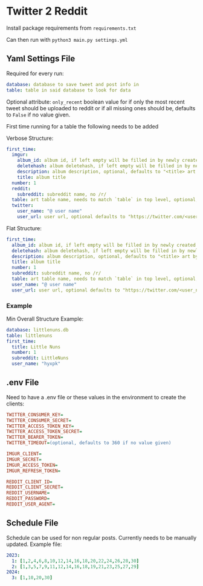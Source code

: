 # Twitter 2 Reddit
Install package requirements from `requirements.txt`

Can then run with `python3 main.py settings.yml`

## Yaml Settings File
Required for every run:
``` yaml
database: database to save tweet and post info in
table: table in said database to look for data
```
Optional attribute: `only_recent` boolean value for if only the most recent tweet should be uploaded
to reddit or if all missing ones should be, defaults to `False` if no value given.

First time running for a table the following needs to be added

Verbose Structure:
``` yaml
first_time:
  imgur:
    album_id: album id, if left empty will be filled in by newly created album
    deletehash: album deletehash, if left empty will be filled in by newly created album
    description: album description, optional, defaults to "<title> art by @<user_name> - <user_url>"
    title: album title
  number: 1
  reddit:
    subreddit: subreddit name, no /r/
  table: art table name, needs to match `table` in top level, optional, defaults to top level table name
  twitter:
    user_name: "@ user name"
    user_url: user url, optional defaults to "https://twitter.com/<user_name>"
```
Flat Structure:
``` yaml
first_time:
  album_id: album id, if left empty will be filled in by newly created album
  deletehash: album deletehash, if left empty will be filled in by newly created album
  description: album description, optional, defaults to "<title> art by @<user_name> - <user_url>"
  title: album title
  number: 1
  subreddit: subreddit name, no /r/
  table: art table name, needs to match `table` in top level, optional, defaults to top level table name
  user_name: "@ user name"
  user_url: user url, optional defaults to "https://twitter.com/<user_name>"
```

### Example
Min Overall Structure Example:
``` yaml
database: littlenuns.db
table: littlenuns
first_time:
  title: Little Nuns
  number: 1
  subreddit: LittleNuns
  user_name: "hyxpk"
```

## .env File
Need to have a .env file or these values in the environment to create the clients:
``` ini
TWITTER_CONSUMER_KEY=
TWITTER_CONSUMER_SECRET=
TWITTER_ACCESS_TOKEN_KEY=
TWITTER_ACCESS_TOKEN_SECRET=
TWITTER_BEARER_TOKEN=
TWITTER_TIMEOUT=(optional, defaults to 360 if no value given)

IMGUR_CLIENT=
IMGUR_SECRET=
IMGUR_ACCESS_TOKEN=
IMGUR_REFRESH_TOKEN=

REDDIT_CLIENT_ID=
REDDIT_CLIENT_SECRET=
REDDIT_USERNAME=
REDDIT_PASSWORD=
REDDIT_USER_AGENT=
```

## Schedule File
Schedule can be used for non regular posts. Currently needs to be manually updated.
Example file:
``` yaml
2023:
  1: [1,2,4,6,8,10,12,14,16,18,20,22,24,26,28,30]
  2: [1,3,5,7,9,11,12,14,16,18,19,21,23,25,27,29]
2024:
  3: [1,10,20,30]
```